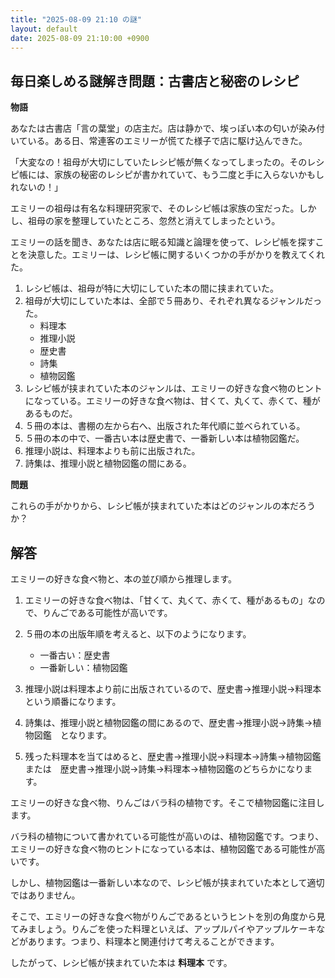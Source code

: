 ```yaml
---
title: "2025-08-09 21:10 の謎"
layout: default
date: 2025-08-09 21:10:00 +0900
---
```

## 毎日楽しめる謎解き問題：古書店と秘密のレシピ

**物語**

あなたは古書店「言の葉堂」の店主だ。店は静かで、埃っぽい本の匂いが染み付いている。ある日、常連客のエミリーが慌てた様子で店に駆け込んできた。

「大変なの！祖母が大切にしていたレシピ帳が無くなってしまったの。そのレシピ帳には、家族の秘密のレシピが書かれていて、もう二度と手に入らないかもしれないの！」

エミリーの祖母は有名な料理研究家で、そのレシピ帳は家族の宝だった。しかし、祖母の家を整理していたところ、忽然と消えてしまったという。

エミリーの話を聞き、あなたは店に眠る知識と論理を使って、レシピ帳を探すことを決意した。エミリーは、レシピ帳に関するいくつかの手がかりを教えてくれた。

1.  レシピ帳は、祖母が特に大切にしていた本の間に挟まれていた。
2.  祖母が大切にしていた本は、全部で５冊あり、それぞれ異なるジャンルだった。
    *   料理本
    *   推理小説
    *   歴史書
    *   詩集
    *   植物図鑑
3.  レシピ帳が挟まれていた本のジャンルは、エミリーの好きな食べ物のヒントになっている。エミリーの好きな食べ物は、甘くて、丸くて、赤くて、種があるものだ。
4.  ５冊の本は、書棚の左から右へ、出版された年代順に並べられている。
5.  ５冊の本の中で、一番古い本は歴史書で、一番新しい本は植物図鑑だ。
6.  推理小説は、料理本よりも前に出版された。
7.  詩集は、推理小説と植物図鑑の間にある。

**問題**

これらの手がかりから、レシピ帳が挟まれていた本はどのジャンルの本だろうか？

## 解答

エミリーの好きな食べ物と、本の並び順から推理します。

1.  エミリーの好きな食べ物は、「甘くて、丸くて、赤くて、種があるもの」なので、りんごである可能性が高いです。
2.  ５冊の本の出版年順を考えると、以下のようになります。

    *   一番古い：歴史書
    *   一番新しい：植物図鑑

3.  推理小説は料理本より前に出版されているので、歴史書→推理小説→料理本　という順番になります。
4.  詩集は、推理小説と植物図鑑の間にあるので、歴史書→推理小説→詩集→植物図鑑　となります。
5.  残った料理本を当てはめると、歴史書→推理小説→料理本→詩集→植物図鑑　または　歴史書→推理小説→詩集→料理本→植物図鑑のどちらかになります。

エミリーの好きな食べ物、りんごはバラ科の植物です。そこで植物図鑑に注目します。

バラ科の植物について書かれている可能性が高いのは、植物図鑑です。つまり、エミリーの好きな食べ物のヒントになっている本は、植物図鑑である可能性が高いです。

しかし、植物図鑑は一番新しい本なので、レシピ帳が挟まれていた本として適切ではありません。

そこで、エミリーの好きな食べ物がりんごであるというヒントを別の角度から見てみましょう。りんごを使った料理といえば、アップルパイやアップルケーキなどがあります。つまり、料理本と関連付けて考えることができます。

したがって、レシピ帳が挟まれていた本は **料理本** です。
